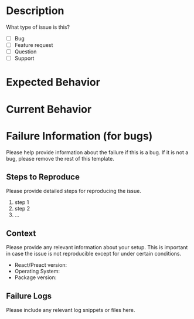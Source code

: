 # Description

What type of issue is this?
- [ ] Bug
- [ ] Feature request
- [ ] Question
- [ ] Support

# Expected Behavior


# Current Behavior


# Failure Information (for bugs)

Please help provide information about the failure if this is a bug. If it is not a bug, please remove the rest of this template.

## Steps to Reproduce

Please provide detailed steps for reproducing the issue.

1. step 1
2. step 2
3. ...

## Context

Please provide any relevant information about your setup. This is important in case the issue is not reproducible except for under certain conditions.

* React/Preact version:
* Operating System:
* Package version:

## Failure Logs

Please include any relevant log snippets or files here.
